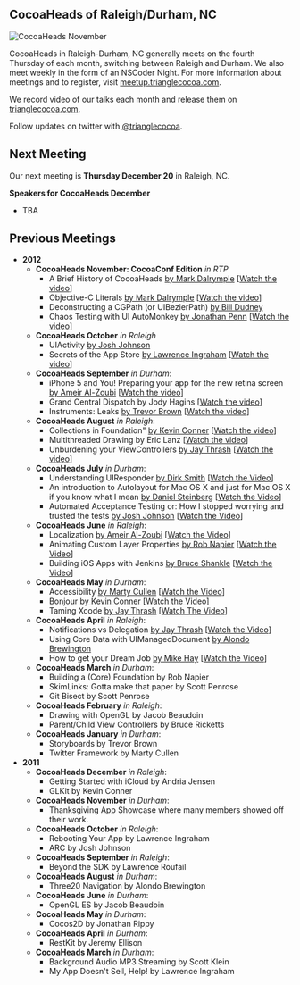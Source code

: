 ## CocoaHeads of Raleigh/Durham, NC

![CocoaHeads November](https://s3.amazonaws.com/com-jnjosh-assets/cocoaheads-november.jpg)

CocoaHeads in Raleigh-Durham, NC generally meets on the fourth Thursday of each month, switching between Raleigh and Durham. We also meet weekly in the form of an NSCoder Night. For more information about meetings and to register, visit [meetup.trianglecocoa.com](http://meetup.trianglecocoa.com).

We record video of our talks each month and release them on [trianglecocoa.com](http://trianglecocoa.com).

Follow updates on twitter with [@trianglecocoa](http://twitter.com/trianglecocoa).

## Next Meeting

Our next meeting is **Thursday December 20** in Raleigh, NC.

**Speakers for CocoaHeads December**

- TBA

## Previous Meetings

- __2012__
	- __CocoaHeads November: CocoaConf Edition__ _in RTP_
		- A Brief History of CocoaHeads [by Mark Dalrymple](http://twitter.com/borkware) [[Watch the video](https://vimeo.com/54731036)]
		- Objective-C Literals [by Mark Dalrymple](http://twitter.com/borkware) [[Watch the video](https://vimeo.com/54730335)]
		- Deconstructing a CGPath (or UIBezierPath) [by Bill Dudney](http://twitter.com/bdudney)
		- Chaos Testing with UI AutoMonkey [by Jonathan Penn](http://twitter.com/jonathanpenn) [[Watch the video](https://vimeo.com/54727965)]
	- __CocoaHeads October__ _in Raleigh_
		- UIActivity [by Josh Johnson](http://twitter.com/jnjosh)
		- Secrets of the App Store [by Lawrence Ingraham](http://twitter.com/lawpower) [[Watch the video](http://vimeo.com/52314493)]
	- __CocoaHeads September__ _in Durham_:
		- iPhone 5 and You! Preparing your app for the new retina screen [by Ameir Al-Zoubi](http://twitter.com/ameir) [[Watch the video](https://vimeo.com/50913565)]
		- Grand Central Dispatch by Jody Hagins [[Watch the video](https://vimeo.com/50914562)]
		- Instruments: Leaks [by Trevor Brown](http://twitter.com/melikemacs) [[Watch the video](https://vimeo.com/50940229)]
	- __CocoaHeads August__ _in Raleigh_:
		- Collections in Foundation" [by Kevin Conner](http://twitter.com/connerk) [[Watch the video](https://vimeo.com/48228001)]
		- Multithreaded Drawing by Eric Lanz [[Watch the video](https://vimeo.com/48246007)]
		- Unburdening your ViewControllers [by Jay Thrash](http://twitter.com/jaythrash) [[Watch the video](https://vimeo.com/48247940)]
	- __CocoaHeads July__ _in Durham_:
		- Understanding UIResponder [by Dirk Smith](http://twitter.com/dirkthedaring) [[Watch the Video](https://vimeo.com/46551853)]
		- An introduction to Autolayout for Mac OS X and just for Mac OS X if you know what I mean [by Daniel Steinberg](http://twitter.com/dimsumthinking) [[Watch the Video](https://vimeo.com/46553323)]
		- Automated Acceptance Testing or: How I stopped worrying and trusted the tests [by Josh Johnson](http://twitter.com/jnjosh) [[Watch the Video](https://vimeo.com/46555160)]
	- __CocoaHeads June__ _in Raleigh_:
		- Localization [by Ameir Al-Zoubi](http://twitter.com/ameir) [[Watch the Video](http://trianglecocoa.com/post/26216894818/localization-and-internationalization-by-ameir)]
		- Animating Custom Layer Properties [by Rob Napier](http://twitter.com/cocoaphony) [[Watch the Video](http://trianglecocoa.com/post/26222344106/animating-custom-layer-properties-by-rob)]
		- Building iOS Apps with Jenkins [by Bruce Shankle](http://ba3.us) [[Watch the Video](http://trianglecocoa.com/post/26234595910/jenkins-for-ios-apps-by-bruce-shankle-from)]
	- __CocoaHeads May__ _in Durham_:
		- Accessibility [by Marty Cullen](http://twitter.com/martycullen) [[Watch the Video](http://trianglecocoa.com/post/24355851208/for-our-first-session-on-cocoa-fundamentals-this)]
		- Bonjour [by Kevin Conner](http://twitter.com/connerk) [[Watch the Video](http://trianglecocoa.com/post/24356015085/for-our-cocoa-advanced-session-of-cocoaheads-may)]
		- Taming Xcode [by Jay Thrash](http://twitter.com/jaythrash) [[Watch The Video](http://trianglecocoa.com/post/24356155469/finally-for-the-last-session-at-cocoaheads-may-in)]
	- __CocoaHeads April__ _in Raleigh_:
		- Notifications vs Delegation [by Jay Thrash](http://twitter.com/jaythrash) [[Watch the Video](http://trianglecocoa.com/post/22032245448/jay-thrash-jaythrash-discussing-notifications)]
		- Using Core Data with UIManagedDocument [by Alondo Brewington](http://twitter.com/abrewing)
		- How to get your Dream Job [by Mike Hay](http://twitter.com/hay) [[Watch the Video](http://trianglecocoa.com/post/22091618260/mike-hay-hay-left-everyone-inspired-with-his)]
	- __CocoaHeads March__ _in Durham_:
		- Building a (Core) Foundation by Rob Napier
		- SkimLinks: Gotta make that paper by Scott Penrose
		- Git Bisect by Scott Penrose
	- __CocoaHeads February__ _in Raleigh_:
		- Drawing with OpenGL by Jacob Beaudoin
		- Parent/Child View Controllers by Bruce Ricketts
	- __CocoaHeads January__ _in Durham_:
		- Storyboards by Trevor Brown
		- Twitter Framework by Marty Cullen
- __2011__
	- __CocoaHeads December__ _in Raleigh_:
		- Getting Started with iCloud by Andria Jensen
		- GLKit by Kevin Conner
	- __CocoaHeads November__ _in Durham_:
		- Thanksgiving App Showcase where many members showed off their work.
	- __CocoaHeads October__ _in Raleigh_:
		- Rebooting Your App by Lawrence Ingraham
		- ARC by Josh Johnson
	- __CocoaHeads September__ _in Raleigh_:
		- Beyond the SDK by Lawrence Roufail
	- __CocoaHeads August__ _in Durham_:
		- Three20 Navigation by Alondo Brewington
	- __CocoaHeads June__ _in Durham_:
		- OpenGL ES by Jacob Beaudoin
	- __CocoaHeads May__ _in Durham_:
		- Cocos2D by Jonathan Rippy
	- __CocoaHeads April__ _in Durham_:
		- RestKit by Jeremy Ellison
	- __CocoaHeads March__ _in Durham_:
		- Background Audio MP3 Streaming by Scott Klein
		- My App Doesn't Sell, Help! by Lawrence Ingraham
